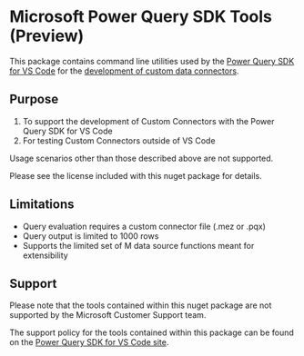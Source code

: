 # Microsoft Power Query SDK Tools (Preview)

This package contains command line utilities used by the [Power Query SDK for VS Code](https://github.com/microsoft/vscode-powerquery-sdk)
for the [development of custom data connectors](https://docs.microsoft.com/en-us/power-query/startingtodevelopcustomconnectors).

## Purpose

1. To support the development of Custom Connectors with the Power Query SDK for VS Code
2. For testing Custom Connectors outside of VS Code

Usage scenarios other than those described above are not supported.

Please see the license included with this nuget package for details.

## Limitations

* Query evaluation requires a custom connector file (.mez or .pqx)
* Query output is limited to 1000 rows
* Supports the limited set of M data source functions meant for extensibility

## Support

Please note that the tools contained within this nuget package are not supported by the Microsoft Customer Support team.

The support policy for the tools contained within this package can be found on the [Power Query SDK for VS Code site](https://github.com/microsoft/vscode-powerquery-sdk/blob/main/SUPPORT.md).
